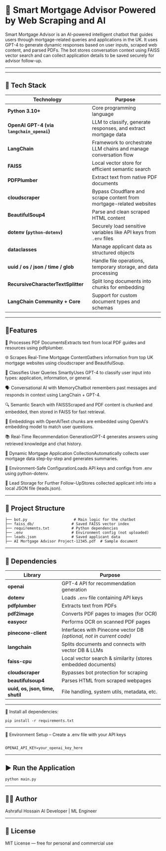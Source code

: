 # 🏡 Smart Mortgage Advisor Powered by Web Scraping and AI

Smart Mortgage Advisor is an AI-powered intelligent chatbot that guides users through mortgage-related queries and applications in the UK. It uses GPT-4 to generate dynamic responses based on user inputs, scraped web content, and parsed PDFs. The bot stores conversation context using FAISS vector search and can collect application details to be saved securely for advisor follow-up.

---


---

## 🧠 Tech Stack

| Technology                                | Purpose                                                             |
| ----------------------------------------- | ------------------------------------------------------------------- |
| **Python 3.10+**                          | Core programming language                                           |
| **OpenAI GPT-4 (via `langchain_openai`)** | LLM to classify, generate responses, and extract mortgage data      |
| **LangChain**                             | Framework to orchestrate LLM chains and manage conversation flow    |
| **FAISS**                                 | Local vector store for efficient semantic search                    |
| **PDFPlumber**                            | Extract text from native PDF documents                              |
| **cloudscraper**                          | Bypass Cloudflare and scrape content from mortgage-related websites |
| **BeautifulSoup4**                        | Parse and clean scraped HTML content                                |
| **dotenv (`python-dotenv`)**              | Securely load sensitive variables like API keys from `.env` files   |
| **dataclasses**                           | Manage applicant data as structured objects                         |
| **uuid / os / json / time / glob**        | Handle file operations, temporary storage, and data processing      |
| **RecursiveCharacterTextSplitter**        | Split long documents into chunks for embedding                      |
| **LangChain Community + Core**            | Support for custom document types and schemas                       |

---

## 🚀Features

📄 Processes PDF DocumentsExtracts text from local PDF guides and resources using pdfplumber.

🌐 Scrapes Real-Time Mortgage ContentGathers information from top UK mortgage websites using cloudscraper and BeautifulSoup.

🧠 Classifies User Queries SmartlyUses GPT-4 to classify user input into types: application, information, or general.

🗣️ Conversational AI with MemoryChatbot remembers past messages and responds in context using LangChain + GPT-4.

🔍 Semantic Search with FAISSScraped and PDF content is chunked and embedded, then stored in FAISS for fast retrieval.

🧬 Embeddings with OpenAIText chunks are embedded using OpenAI’s embedding model to match user questions.

📚 Real-Time Recommendation GenerationGPT-4 generates answers using retrieved knowledge and chat history.

🧾 Dynamic Mortgage Application CollectionAutomatically collects user mortgage data step-by-step and generates summaries.

🔐 Environment-Safe ConfigurationLoads API keys and configs from .env using python-dotenv.

💾 Lead Storage for Further Follow-UpStores collected applicant info into a local JSON file (leads.json).


---


## 📁 Project Structure

```
├── bot.py                     # Main logic for the chatbot
├── faiss_db/                 # Saved FAISS vector index
├── requirements.txt          # Python dependencies
├── .env                      # Environment config (not uploaded)
├── leads.json                # Saved applicant data
├── AI Mortgage Advisor Project-12345.pdf  # Sample document

```
---

## 🧩 Dependencies

| Library                          | Purpose                                                              |
| -------------------------------- | -------------------------------------------------------------------- |
| **openai**                       | GPT-4 API for recommendation generation                              |
| **dotenv**                       | Loads `.env` file containing API keys                                |
| **pdfplumber**                   | Extracts text from PDFs                                              |
| **pdf2image**                    | Converts PDF pages to images (for OCR)                               |
| **easyocr**                      | Performs OCR on scanned PDF pages                                    |
| **pinecone-client**              | Interfaces with Pinecone vector DB *(optional, not in current code)* |
| **langchain**                    | Splits documents and connects with vector DB & LLMs                  |
| **faiss-cpu**                    | Local vector search & similarity (stores embedded documents)         |
| **cloudscraper**                 | Bypasses bot protection for scraping                                 |
| **beautifulsoup4**               | Parses HTML from scraped webpages                                    |
| **uuid, os, json, time, shutil** | File handling, system utils, metadata, etc.                          |


---

 🔧 Install all dependencies:

```
pip install -r requirements.txt

```
---

🔐 Environment Setup – Create a .env file with your API keys

```

OPENAI_API_KEY=your_openai_key_here

```

---

## ▶️ Run the Application

```
python main.py
```

---

## 👨‍💻 Author
Ashraful Hossain AI Developer | ML Engineer

---

## 📄 License
MIT License — free for personal and commercial use
